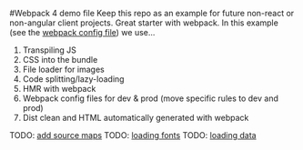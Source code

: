 #Webpack 4 demo file
Keep this repo as an example for future non-react or non-angular client projects. Great starter with webpack. In this example (see the [webpack config file](./webpack.common.js)) we use...

1. Transpiling JS
2. CSS into the bundle
3. File loader for images
4. Code splitting/lazy-loading
5. HMR with webpack
6. Webpack config files for dev & prod (move specific rules to dev and prod)
7. Dist clean and HTML automatically generated with webpack

TODO: [add source maps](https://webpack.js.org/guides/development/#using-source-maps)
TODO: [loading fonts](https://webpack.js.org/guides/asset-management/#loading-fonts)
TODO: [loading data](https://webpack.js.org/guides/asset-management/#loading-data)